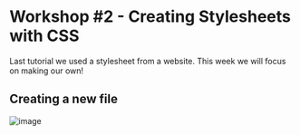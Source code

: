 # Workshop #2 - Creating Stylesheets with CSS
Last tutorial we used a stylesheet from a website. This week we will focus on making our own! 
## Creating a new file
![image](https://github.com/user-attachments/assets/ef27bb9f-f927-4f56-9db6-f78243a51b63)
